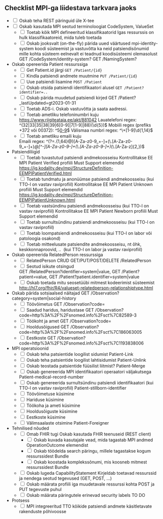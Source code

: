 ## Checklist MPI-ga liidestava tarkvara jaoks

- <input type="checkbox"/> Oskab teha REST päringuid üle X-tee  
- <input type="checkbox"/> Oskab kasutada MPI seotud terminoloogiat  CodeSystem, ValueSet
  - <input type="checkbox"/> Toetab kõik MPI defineeritud klassifikaatorid  Igas ressurssis on hulk klassifikaatoreid, mida tuleb toetada
  - <input type="checkbox"/> Oskab jooksvalt (on-the-fly) pärida uued väärtused mpi-identity-system koodi süsteemist ja vastuvõtta ka neid patsiendisõnumid mille kohta süsteem eelnevalt ei teadnud koodisüsteemi olemasolust  GET /CodeSystem/identity-system? GET /NamingSystem?
- Oskab opereerida Patient ressurssiga  
  - <input type="checkbox"/> Get Patient.id järgi  `GET /Patient/{id}`
  - <input type="checkbox"/> Kindla patsiendi andmete muutmine  `PUT /Patient/{id}`
  - <input type="checkbox"/> Uue patsiendi lisamine  `POST /Patient`
  - <input type="checkbox"/> Oskab otsida patsiendi identifikaatori alusel  `GET /Patient?identifier=..`
  - <input type="checkbox"/> Oskab pärida muudetud patsiendi kirjed  GET /Patient?_lastUpdated=gt2023-01-31
  - <input type="checkbox"/> Toetab ADS-i. Oskab vastuvõtta ja saata aadressi.  
  - <input type="checkbox"/> Toetab ametliku telefoninumbri kuju  
https://www.riigiteataja.ee/akt/881042
Lauatelefoni regex: ^(32|33|35|38|39|6[0-9]|7[1-9]|88)(\\d{5})$
Mobiili regex (prefiks +372 või 00372): ^5[0-9](\\d{5,6})$
Välismaa numbri regex: ^\\+[1-9]\\d{1,14}$
  - <input type="checkbox"/> Toetab ametliku emaili kuju  
Emaili regex: ^(?=.{1,64}@)[A-Za-z0-9_+-]+(\\.[A-Za-z0-9_+-]+)*@[^-][A-Za-z0-9-]+(\\.[A-Za-z0-9-]+)*(\\.[A-Za-z]{2,})$
- Patsiendiliigid  
  - <input type="checkbox"/> Toetab tuvastutud patsiendi andmekoosseisu  Kontrollitakse EE MPI Patient Verified profiili Must Support elemendid https://ig.kodality.dev/mpi/StructureDefinition-EEMPIPatientVerified.html
  - <input type="checkbox"/> Toetab tundmatu ja anonüümse patsiendi andmekoosseisu (kui TTO-l on vastav raviprofiil)  Kontrollitakse EE MPI Patient Unknown profiili Must Support elemendid https://ig.kodality.dev/mpi/StructureDefinition-EEMPIPatientUnknown.html
  - <input type="checkbox"/> Toetab vastsündinu patsiendi andmekoosseisu (kui TTO-l on vastav raviprofiil)  Kontrollitakse EE MPI Patient Newborn profiili Must Support elemendid
  - <input type="checkbox"/> Toetab surnultsündinu patsiendi andmekoosseisu (kui TTO-l on vastav raviprofiil)  
  - <input type="checkbox"/> Toetab loompatsiendi andmekoosseisu (kui TTO-l on labor või patoloogia osakond)  
  - <input type="checkbox"/> Toetab mitteelusate patsiendite andmekoosseisu, nt õhk, keskkonnaproovid, ..  (kui TTO-l on labor ja vastav raviprofiil)  
- Oskab opereerida RelatedPerson ressurssiga  
  - <input type="checkbox"/> RelatedPerson CRUD  GET/PUT/POST/DELETE /RelatedPerson
  - <input type="checkbox"/> Seotud isikute otsingud  
GET /RelatedPerson?identifier=system|value, GET /Patient?patient=value, GET /Patient?patient.identifier=system|value
  - <input type="checkbox"/> Oskab toetada mitu seosetüübi mitmest kodeerimist süsteemist  http://hl7.org/fhir/R4/valueset-relatedperson-relationshiptype.html
- Oskab pärida sotsiaalsed näitajad  GET /Observation?category=system|social-history
  - <input type="checkbox"/> Töövõimetus  GET /Observation?code=
  - <input type="checkbox"/> Saadud haridus, haridustase  GET /Observation?code=http%3A%2F%2Fsnomed.info%2Fsct%7C82589-3
  - <input type="checkbox"/> Töökoht ja amet  GET /Observation?code=
  - <input type="checkbox"/> Hooldusõigused  GET /Observation?code=http%3A%2F%2Fsnomed.info%2Fsct%7C186063005
  - <input type="checkbox"/> Eestkoste  GET /Observation?code=http%3A%2F%2Fsnomed.info%2Fsct%7C1193838006
- MPI operatsioonid  
  - <input type="checkbox"/> Oskab teha patsientide loogilist sidumist  Patient-Link
  - <input type="checkbox"/> Oskab teha patsientide loogilist lahtisidumist  Patient-Unlink
  - <input type="checkbox"/> Oskab teostada patsientide füüsilist liitmist?  Patient-Merge
  - <input type="checkbox"/> Oskab genereerida MPI identifikaatori operaatori väljakutsega  Patient-medical-record-number
  - <input type="checkbox"/> Oskab genereerida surnultsündinu patsiendi identifikaatori (kui TTO-l on vastav raviprofiil)  Patient-stillborn-identifier
  - <input type="checkbox"/> Töövõimetuse küsimine  
  - <input type="checkbox"/> Hariduse küsimine  
  - <input type="checkbox"/> Töökoha ja ameti küsimine  
  - <input type="checkbox"/> Hooldusõiguste küsimine  
  - <input type="checkbox"/> Eestkoste küsimine  
  - <input type="checkbox"/> Välimsaalaste otsimine  Patient-Foreigner
- Tehnilised nõuded  
  - <input type="checkbox"/> Omab FHIR tugi  Oskab kasutada FHIR teenuseid (REST client)
    - <input type="checkbox"/> Oskab kuvada kasutajale vead, mida tagastab MPI  andmed OperationOutcome elemendist
    - <input type="checkbox"/> Oskab töödelda search päringu, millele tagastakse kogum ressurssidest  Bundle
    - <input type="checkbox"/> Oskab koostada komplekssõnumi, mis koosneb mitmest ressurssidest  Bundle
  - <input type="checkbox"/> Oskab lugeda CapabilityStatement  Kirjeldab toetavad ressurssid ja nendega seotud tegevused (GET, POST, ...)
  - <input type="checkbox"/> Oskab määrata profiili iga muudetavale ressurssi kohta  POST ja PUT tegevuste puhul
  - <input type="checkbox"/> Oskab määrata päringutele erinevad security labels  TO DO
- Protsess  
  - <input type="checkbox"/> MPI integreeritud TTO kõikide patsiendi andmete käsitletavate rakenduste põhivoosse  



